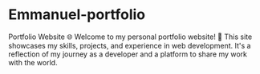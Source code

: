 # Emmanuel-portfolio
Portfolio Website 🌐 Welcome to my personal portfolio website! 🎨  This site showcases my skills, projects, and experience in web development. It's a reflection of my journey as a developer and a platform to share my work with the world.

